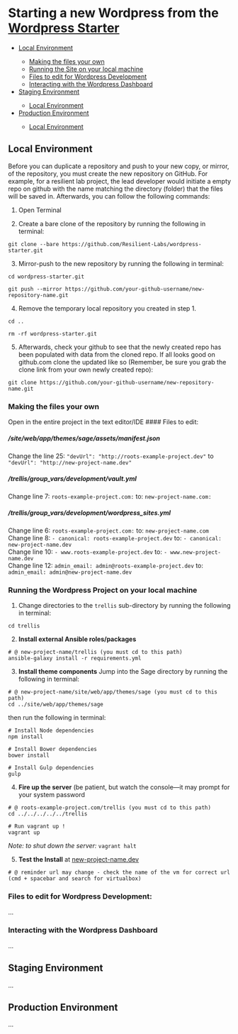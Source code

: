 # Starting a new Wordpress from the [Wordpress Starter](https://github.com/Resilient-Labs/wordpress-starter)


<ul>
    <li><a href="#wp-local">Local Environment</a></li>
    <ul>
        <li><a href="#wp-local-custom-name">Making the files your own</a></li>
        <li><a href="#wp-local-run-server">Running the Site on your local machine</a></li>
        <li><a href="#wp-local-developing">Files to edit for Wordpress Development</a></li>
        <li><a href="#wp-local-dashboard">Interacting with the Wordpress Dashboard</a></li>  
    </ul>
    <li><a href="#wp-staging">Staging Environment</a></li>
    <ul>
        <li><a href="#wp-local">Local Environment</a></li>
    </ul>
    <li><a href="#wp-production">Production Environment</a></li>
    <ul>
        <li><a href="#wp-local">Local Environment</a></li>
    </ul>
</ul>

<h2 id="wp-local">Local Environment</h2>

Before you can duplicate a repository and push to your new copy, or mirror, of the repository, you must create the new repository on GitHub.
For example, for a resilient lab project, the lead developer would initiate a empty repo on github with the name matching the directory (folder) that the files will be saved in. Afterwards, you can follow the following commands:

1. Open Terminal

2. Create a bare clone of the repository by running the following in terminal:
```
git clone --bare https://github.com/Resilient-Labs/wordpress-starter.git
```

3. Mirror-push to the new repository by running the following in terminal:
```
cd wordpress-starter.git
```
```
git push --mirror https://github.com/your-github-username/new-repository-name.git
```

4. Remove the temporary local repository you created in step 1.
```
cd ..
```
```
rm -rf wordpress-starter.git
```

5. Afterwards, check your github to see that the newly created repo has been populated with data from the cloned repo. If all looks good on github.com clone the updated like so (Remember, be sure you grab the clone link from your own newly created repo):
```
git clone https://github.com/your-github-username/new-repository-name.git
```

<h3 id="wp-local-custom-name">Making the files your own</h3>
Open in the entire project in the text editor/IDE 
#### Files to edit:

##### /site/web/app/themes/sage/assets/manifest.json
Change the line 25: ```"devUrl": "http://roots-example-project.dev"``` to ```"devUrl": "http://new-project-name.dev"```

##### /trellis/group_vars/development/vault.yml
Change line 7: ```roots-example-project.com:``` to: ```new-project-name.com:```   

##### /trellis/group_vars/development/wordpress_sites.yml   
Change line 6: ```roots-example-project.com:``` to: ```new-project-name.com```   
Change line 8: ```- canonical: roots-example-project.dev``` to: ```- canonical: new-project-name.dev```   
Change line 10: ```- www.roots-example-project.dev``` to: ```- www.new-project-name.dev```   
Change line 12: ```admin_email: admin@roots-example-project.dev``` to: ```admin_email: admin@new-project-name.dev```   

<h3 id="wp-local-run-server">Running the Wordpress Project on your local machine</h3>

1. Change directories to the ```trellis``` sub-directory by running the following in terminal:
```
cd trellis 
```

2. **Install external Ansible roles/packages**
```shell
# @ new-project-name/trellis (you must cd to this path)  
ansible-galaxy install -r requirements.yml
```

3. **Install theme components**
Jump into the Sage directory by running the following in terminal:
```shell
# @ new-project-name/site/web/app/themes/sage (you must cd to this path)  
cd ../site/web/app/themes/sage
```
then run the following in terminal:
```shell
# Install Node dependencies 
npm install
```

```shell
# Install Bower dependencies 
bower install
```

```shell
# Install Gulp dependencies 
gulp
```

4. **Fire up the server** (be patient, but watch the console––it may prompt for your system password
```shell
# @ roots-example-project.com/trellis (you must cd to this path)  
cd ../../../../../trellis
```

```shell
# Run vagrant up !
vagrant up
```
_Note: to shut down the server:_ `vagrant halt`

5. **Test the Install** at [new-project-name.dev](new-project-name.dev)
```shell
# @ reminder url may change - check the name of the vm for correct url
(cmd + spacebar and search for virtualbox)
```

<h3 id="wp-local-developing">Files to edit for Wordpress Development:</h3>
...

<h3 id="wp-local-dashboard">Interacting with the Wordpress Dashboard</h3>
...

<h2 id="wp-staging">Staging Environment</h2>
...

<h2 id="wp-production">Production Environment</h2>
...



